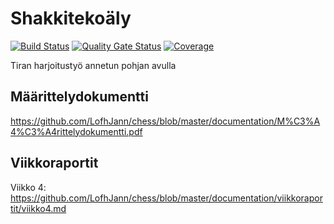 # Shakkitekoäly
[![Build Status](https://travis-ci.org/LofhJann/chess.svg?branch=master)](https://travis-ci.org/LofhJann/chess) 
[![Quality Gate Status](https://sonarcloud.io/api/project_badges/measure?project=LofhJann_chess&metric=alert_status)](https://sonarcloud.io/dashboard?id=LofhJann_chess)
[![Coverage](https://sonarcloud.io/api/project_badges/measure?project=LofhJann_chess&metric=coverage)](https://sonarcloud.io/dashboard?id=LofhJann_chess)


Tiran harjoitustyö annetun pohjan avulla

## Määrittelydokumentti

https://github.com/LofhJann/chess/blob/master/documentation/M%C3%A4%C3%A4rittelydokumentti.pdf

## Viikkoraportit

Viikko 4: https://github.com/LofhJann/chess/blob/master/documentation/viikkoraportit/viikko4.md
